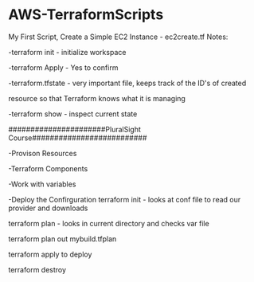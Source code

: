 # AWS-TerraformScripts
 My First Script, Create a Simple EC2 Instance - ec2create.tf
Notes:

-terraform init - initialize workspace

-terraform Apply - Yes to confirm

-terraform.tfstate - very important file, keeps track of the ID's of created

resource so that Terraform knows what it is managing

-terraform show - inspect current state



######################PluralSight Course##########################

-Provison Resources

-Terraform Components

-Work with variables

-Deploy the Confirguration
terraform init - looks at conf file to read our provider and downloads

terraform plan - looks in current directory and checks var file

terraform plan out mybuild.tfplan

terraform apply to deploy

terraform destroy 